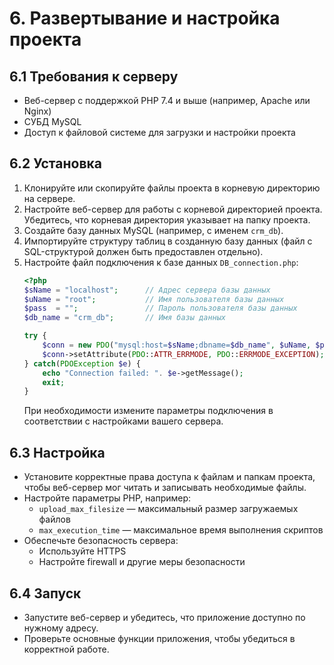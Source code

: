 # 6. Развертывание и настройка проекта

## 6.1 Требования к серверу
- Веб-сервер с поддержкой PHP 7.4 и выше (например, Apache или Nginx)
- СУБД MySQL
- Доступ к файловой системе для загрузки и настройки проекта

## 6.2 Установка
1. Клонируйте или скопируйте файлы проекта в корневую директорию на сервере.
2. Настройте веб-сервер для работы с корневой директорией проекта. Убедитесь, что корневая директория указывает на папку проекта.
3. Создайте базу данных MySQL (например, с именем `crm_db`).
4. Импортируйте структуру таблиц в созданную базу данных (файл с SQL-структурой должен быть предоставлен отдельно).
5. Настройте файл подключения к базе данных `DB_connection.php`:
   ```php
   <?php  
   $sName = "localhost";      // Адрес сервера базы данных
   $uName = "root";           // Имя пользователя базы данных
   $pass  = "";               // Пароль пользователя базы данных
   $db_name = "crm_db";       // Имя базы данных

   try {
       $conn = new PDO("mysql:host=$sName;dbname=$db_name", $uName, $pass);
       $conn->setAttribute(PDO::ATTR_ERRMODE, PDO::ERRMODE_EXCEPTION);
   } catch(PDOException $e) {
       echo "Connection failed: ". $e->getMessage();
       exit;
   }
   ```
   При необходимости измените параметры подключения в соответствии с настройками вашего сервера.

## 6.3 Настройка
- Установите корректные права доступа к файлам и папкам проекта, чтобы веб-сервер мог читать и записывать необходимые файлы.
- Настройте параметры PHP, например:
  - `upload_max_filesize` — максимальный размер загружаемых файлов
  - `max_execution_time` — максимальное время выполнения скриптов
- Обеспечьте безопасность сервера:
  - Используйте HTTPS
  - Настройте firewall и другие меры безопасности

## 6.4 Запуск
- Запустите веб-сервер и убедитесь, что приложение доступно по нужному адресу.
- Проверьте основные функции приложения, чтобы убедиться в корректной работе.
